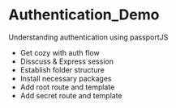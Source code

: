 # Authentication_Demo
Understanding authentication using passportJS
- Get cozy with auth flow
- Disscuss & Express session
- Establish folder structure
- Install necessary packages
- Add root route and template
- Add secret route and template
